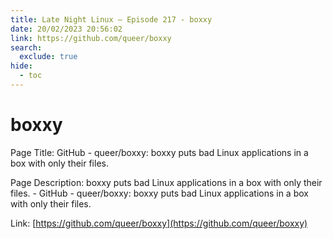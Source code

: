 ```yaml
---
title: Late Night Linux – Episode 217 - boxxy
date: 20/02/2023 20:56:02
link: https://github.com/queer/boxxy
search:
  exclude: true
hide:
  - toc
---
```


# boxxy

Page Title: GitHub - queer/boxxy: boxxy puts bad Linux applications in a box with only their files.

Page Description: boxxy puts bad Linux applications in a box with only their files. - GitHub - queer/boxxy: boxxy puts bad Linux applications in a box with only their files. 

Link: [https://github.com/queer/boxxy](https://github.com/queer/boxxy)